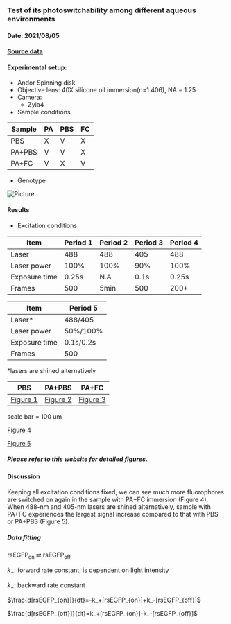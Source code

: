 ### Test of its photoswitchability among different aqueous environments
#### Date: 2021/08/05
#### [Source data](https://drive.google.com/drive/folders/10tY20jet_P9uzQImR_vD4n9jD1AVueYX?usp=sharing)
#### Experimental setup: 
- Andor Spinning disk
- Objective lens: 40X silicone oil immersion(n=1.406), NA = 1.25
- Camera: 
  - Zyla4
- Sample conditions

|Sample|PA|PBS|FC|
|----|----|------|----|
|PBS|X|V|X|
|PA+PBS|V|V|X|
|PA+FC|V|X|V|
- Genotype 

![Picture](https://lh6.googleusercontent.com/TV3AiHvKeGxcnTOA1PpWsJXOZVjeF_6u88QMOocujZ9zYSkz2RKtyOeS46JzhH8U7XJPlzRZmW74Z0WZE4ypVyRP8EqvB2GmzeuW2K8qdV2-ZmWeaOZuJT5tc823rkNFsA=w1280)

#### Results
- Excitation conditions

|Item|Period 1|Period 2|Period 3|Period 4|
|----|----|---|---|----|
|Laser|488|488|405|488|
|Laser power|100%|100%|90%|100%|
|Exposure time|0.25s|N.A|0.1s|0.25s|
|Frames|500|5min|500|200+|

|Item|Period 5|
|----|-------|
|Laser*|488/405|
|Laser power|50%/100%|
|Exposure time|0.1s/0.2s|
|Frames|500|

\*lasers are shined alternatively

|PBS|PA+PBS|PA+FC|
|---|---|---|
|[Figure 1](https://drive.google.com/file/d/1GESbU9k7TRpTLKJ9IRVhaYdFNiP8-9-5/view?usp=sharing)|[Figure 2](https://drive.google.com/file/d/1yfeM4A_3Z3bu04pm6eeHaTHDiy_pFWEu/view?usp=sharing)|[Figure 3](https://drive.google.com/file/d/18eITysKapninKHygN7QHNKNW8dKt249R/view?usp=sharing)|

scale bar = 100 um

[Figure 4](https://drive.google.com/file/d/1Fw9bTiUDrxCgBrglp0Rw4l2iFb-ebacC/view?usp=sharing)

[Figure 5](https://drive.google.com/file/d/1Ab08d1nVnuGUzhrAhIZ0Cjfznwxyv3f9/view?usp=sharing)
##### *Please refer to this [website](https://sites.google.com/view/opitcslab/home) for detailed figures.*

#### Discussion
Keeping all excitation conditions fixed, we can see much more fluorophores are switched on again in the sample with PA+FC immersion (Figure 4). 
When 488-nm and 405-nm lasers are shined alternatively, sample with PA+FC experiences the largest signal increase compared to that with PBS or PA+PBS (Figure 5). 

##### Data fitting

rsEGFP<sub>on</sub> &rlarr; rsEGFP<sub>off</sub>

$k_+$: forward rate constant, is dependent on light intensity

$k_-$: backward rate constant

$\frac{d[rsEGFP_{on}]}{dt}=-k_+[rsEGFP_{on}]+k_-[rsEGFP_{off}]$

$\frac{d[rsEGFP_{off}]}{dt}=k_+[rsEGFP_{on}]-k_-[rsEGFP_{off}]$


